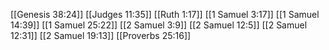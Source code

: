 [[Genesis 38:24]]
[[Judges 11:35]]
[[Ruth 1:17]]
[[1 Samuel 3:17]]
[[1 Samuel 14:39]]
[[1 Samuel 25:22]]
[[2 Samuel 3:9]]
[[2 Samuel 12:5]]
[[2 Samuel 12:31]]
[[2 Samuel 19:13]]
[[Proverbs 25:16]]
